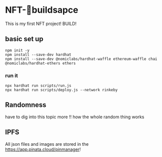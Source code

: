 # NFT-🦄️buildsapce
This is my first NFT project! BUILD!
## basic set up
```
npm init -y
npm install --save-dev hardhat
npm install --save-dev @nomiclabs/hardhat-waffle ethereum-waffle chai @nomiclabs/hardhat-ethers ethers
```
### run it
```
npx hardhat run scripts/run.js
npx hardhat run scripts/deploy.js --network rinkeby
```

## Randomness
have to dig into this topic more !!
how the whole random thing works

## IPFS
All json files and images are stored in the https://app.pinata.cloud/pinmanager!